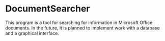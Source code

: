# DocumentSearcher
This program is a tool for searching for information in Microsoft Office documents.  In the future, it is planned to implement work with a database and a graphical interface.
